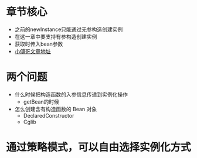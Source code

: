 # 章节核心
- 之前的newInstance只能通过无参构造创建实例
- 在这一章中要支持有参构造创建实例
- 获取时传入bean参数
- [小傅哥文章地址](https://bugstack.cn/md/spring/develop-spring/2021-05-30-%E7%AC%AC4%E7%AB%A0%EF%BC%9A%E5%B4%AD%E9%9C%B2%E5%A4%B4%E8%A7%92%EF%BC%8C%E5%9F%BA%E4%BA%8ECglib%E5%AE%9E%E7%8E%B0%E5%90%AB%E6%9E%84%E9%80%A0%E5%87%BD%E6%95%B0%E7%9A%84%E7%B1%BB%E5%AE%9E%E4%BE%8B%E5%8C%96%E7%AD%96%E7%95%A5.html)

# 两个问题
- 什么时候把构造函数的入参信息传递到实例化操作
    - getBean的时候
- 怎么创建含有构造函数的 Bean 对象
    - DeclaredConstructor
    - Cglib
    
# 通过策略模式，可以自由选择实例化方式